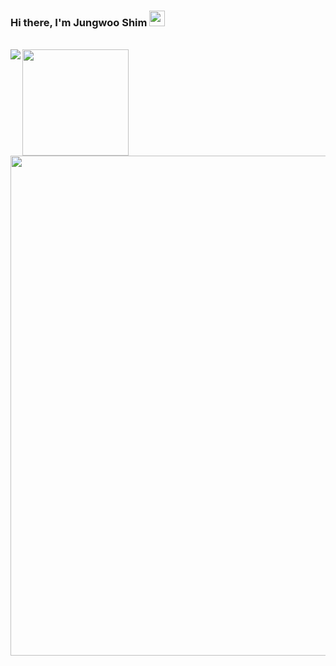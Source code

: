 ### Hi there, I'm Jungwoo Shim <img src="https://media.giphy.com/media/hvRJCLFzcasrR4ia7z/giphy.gif" width="25px">

<br/>
<div>
  <a href="https://solved.ac/jungwooshim"><img align="left" src="http://mazassumnida.wtf/api/v2/generate_badge?boj=jungwooshim"/></a>
  <img height="170" src="https://github-readme-stats.vercel.app/api?username=jshim0978&count_private=true&include_all_commits=true" />
</div>
<div style='margin-top=20px;'>
  <a href="https://github.com/ryo-ma/github-profile-trophy">
    <img width=800 src="https://github-profile-trophy.vercel.app/?username=jshim0978&row=1&column=7"/>
  </a>
</div
  [![Top Langs](https://github-readme-stats.vercel.app/api/top-langs/?username=your-github-username)](https://github.com/anuraghazra/github-readme-stats)
